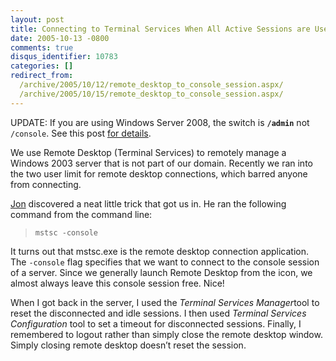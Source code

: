 ```yaml
---
layout: post
title: Connecting to Terminal Services When All Active Sessions are Used
date: 2005-10-13 -0800
comments: true
disqus_identifier: 10783
categories: []
redirect_from:
  /archive/2005/10/12/remote_desktop_to_console_session.aspx/
  /archive/2005/10/15/remote_desktop_to_console_session.aspx/
---
```


UPDATE: If you are using Windows Server 2008, the switch is **`/admin`** not `/console`. See this post [for details](http://blogs.msdn.com/ts/archive/2007/12/17/changes-to-remote-administration-in-windows-server-2008.aspx "details").

We use Remote Desktop (Terminal Services) to remotely manage a Windows 2003 server that is not part of our domain. Recently we ran into the two user limit for remote desktop connections, which barred anyone from connecting.

[Jon](http://weblogs.asp.net/jgalloway/) discovered a neat little trick that got us in. He ran the following command from the command line:

> `mstsc -console`

It turns out that mstsc.exe is the remote desktop connection application. The `-console` flag specifies that we want to connect to
the console session of a server. Since we generally launch Remote Desktop from the icon, we almost always leave this console session free.
Nice!

When I got back in the server, I used the *Terminal Services Manager*tool to reset the disconnected and idle sessions. I then used *Terminal Services Configuration* tool to set a timeout for disconnected sessions. Finally, I remembered to logout rather than simply close the remote desktop window. Simply closing remote desktop doesn’t reset the session.
